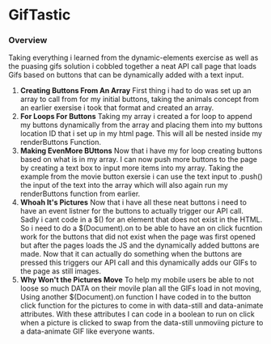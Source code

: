 # GifTastic

### Overview
Taking everything i learned from the dynamic-elements exercise as well as the puasing gifs solution i cobbled together a neat API call 
page that loads Gifs based on buttons that can be dynamically added with a text input.

1. **Creating Buttons From An Array**
    First thing i had to do was set up an array to call from for my initial buttons, taking the animals concept from an earlier exersise i took that format and created an array.
2. **For Loops For Buttons**
    Taking my array i created a for loop to append my buttons dynamically from the array and placing them into my buttons location ID that i set up in my html page. This will all be nested inside my renderButtons Function.
3. **Making EvenMore BUttons**
    Now that i have my for loop creating buttons based on what is in my array. I can now push more buttons to the page by creating a text box to input more items into my array. Taking the example from the movie button exersie i can use the text input to .push() the input of the text into the array which will also again run my renderButtons function from earlier.
4. **Whoah It's Pictures**
    Now that i have all these neat buttons i need to have an event listner for the buttons to actually trigger our API call. Sadly i cant code in a $() for an element that does not exist in the HTML. So i need to do a $(Document).on to be able to have an on click fucntion work for the buttons that did not exist when the page was first opened but after the pages loads the JS and the dynamically added buttons are made. Now that it can actually do something when the buttons are pressed this triggers our API call and this dynamically adds our GIFs to the page as still images. 
5. **Why Won't the Pictures Move**
    To help my mobile users be able to not loose so much DATA on their movile plan all the GIFs load in not moving, Using another $(Document).on function I have coded in to the button click function for the pictures to come in with data-still and data-animate attributes. With these attributes I can code in a boolean to run on click when a picture is clicked to swap from the data-still unmoviing picture to a data-animate GIF like everyone wants. 